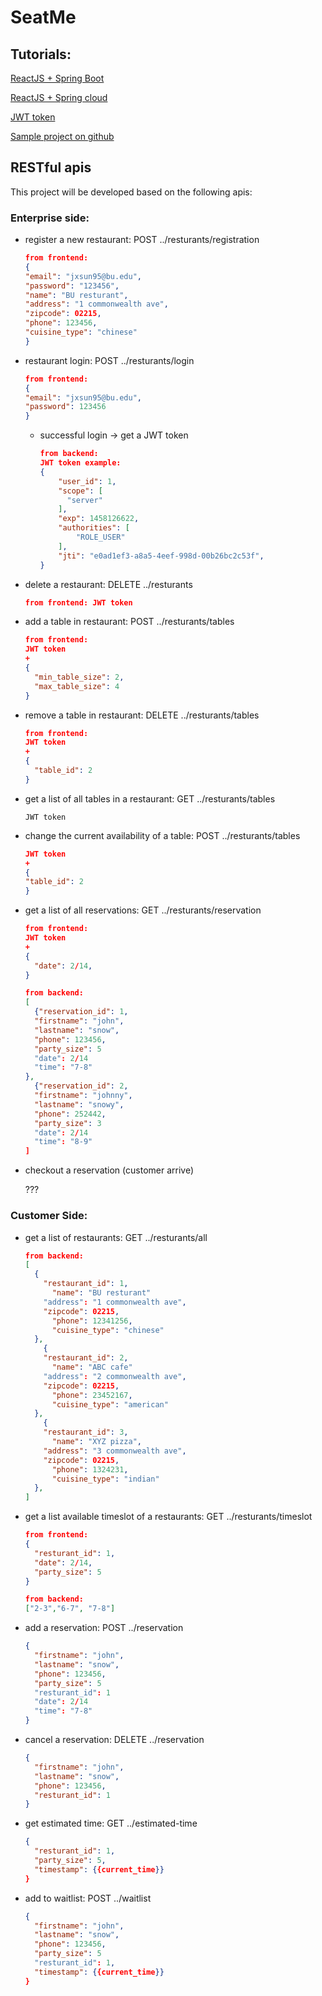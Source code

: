 # SeatMe

## Tutorials: 
[ReactJS + Spring Boot](https://developer.okta.com/blog/2018/07/19/simple-crud-react-and-spring-boot#add-a-jpa-domain-model)

[ReactJS + Spring cloud](https://spring.io/guides/tutorials/react-and-spring-data-rest)

[JWT token](https://jwt.io/)

[Sample project on github](https://github.com/sqshq/piggymetrics)

## RESTful apis

This project will be developed based on the following apis: 

### Enterprise side: 

* register a new restaurant: POST ../resturants/registration 
  ```json
  from frontend:
  {
  "email": "jxsun95@bu.edu",
  "password": "123456",
  "name": "BU resturant",
  "address": "1 commonwealth ave",
  "zipcode": 02215,
  "phone": 123456,
  "cuisine_type": "chinese"
  }
  ```

* restaurant login: POST ../resturants/login 

  ```json
  from frontend:
  {
  "email": "jxsun95@bu.edu",
  "password": 123456
  }
  ```

  * successful login -> get a JWT token

    ```json
    from backend:
    JWT token example:
    {
        "user_id": 1,
        "scope": [
          "server"
        ],
        "exp": 1458126622,
        "authorities": [
            "ROLE_USER"
        ],
        "jti": "e0ad1ef3-a8a5-4eef-998d-00b26bc2c53f",
    }
    ```

* delete a restaurant: DELETE ../resturants

  ```json
  from frontend: JWT token
  ```

* add a table in restaurant:   POST ../resturants/tables

  ```json
  from frontend:
  JWT token 
  +
  {
    "min_table_size": 2,
    "max_table_size": 4
  }
  ```

* remove a table in restaurant:  DELETE ../resturants/tables

  ```json
  from frontend: 
  JWT token 
  +
  {
    "table_id": 2
  }
  ```

* get a list of all tables in a restaurant: GET ../resturants/tables

  ```
  JWT token
  ```

* change the current availability of a table: POST ../resturants/tables

  ```json
  JWT token 
  +
  {
  "table_id": 2
  }
  ```

* get a list of all reservations: GET ../resturants/reservation

  ```json
  from frontend:
  JWT token
  +
  {
    "date": 2/14,
  }
  ```

  ```json
  from backend:
  [
    {"reservation_id": 1,
    "firstname": "john",
    "lastname": "snow",
    "phone": 123456,
    "party_size": 5
    "date": 2/14
    "time": "7-8"
  },
    {"reservation_id": 2,
    "firstname": "johnny",
    "lastname": "snowy",
    "phone": 252442,
    "party_size": 3
    "date": 2/14
    "time": "8-9"
  ]
  ```

* checkout a reservation (customer arrive)

  ???

### Customer Side:

* get a list of restaurants:  GET ../resturants/all

  ```json
  from backend:
  [
    {
      "restaurant_id": 1,
  		"name": "BU resturant"
      "address": "1 commonwealth ave",
      "zipcode": 02215,
  		"phone": 12341256,
  		"cuisine_type": "chinese"
    },
      {
      "restaurant_id": 2,
  		"name": "ABC cafe"
      "address": "2 commonwealth ave",
      "zipcode": 02215,
  		"phone": 23452167,
  		"cuisine_type": "american"
    },
      {
      "restaurant_id": 3,
  		"name": "XYZ pizza",
      "address": "3 commonwealth ave",
      "zipcode": 02215,
  		"phone": 1324231,
  		"cuisine_type": "indian"
    },
  ]
  ```

* get a list available timeslot of a restaurants: GET ../resturants/timeslot

  ```json
  from frontend: 
  {
    "resturant_id": 1,
    "date": 2/14,
    "party_size": 5
  }
  ```

  ```json
  from backend:
  ["2-3","6-7", "7-8"]
  ```

* add a reservation: POST ../reservation

  ```json
  {
    "firstname": "john",
    "lastname": "snow",
    "phone": 123456,
    "party_size": 5
    "resturant_id": 1
    "date": 2/14
    "time": "7-8"
  }
  ```

* cancel a reservation:  DELETE ../reservation

  ```json
  {
    "firstname": "john",
    "lastname": "snow",
    "phone": 123456,
    "resturant_id": 1
  }
  ```

* get estimated time: GET ../estimated-time

  ```json
  {
    "resturant_id": 1,
    "party_size": 5,
    "timestamp": {{current_time}}
  }
  ```

* add to waitlist: POST ../waitlist

  ```json
  {
    "firstname": "john",
    "lastname": "snow",
    "phone": 123456,
    "party_size": 5
    "resturant_id": 1,
    "timestamp": {{current_time}}
  }
  ```

  